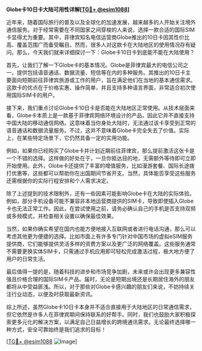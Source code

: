 **Globe卡10日卡大陆可用性详解[[TG💪+ @esim1088](https://t.me/s/esim1088)]**

近年来，随着国际旅行的普及以及全球化的加速发展，越来越多的人开始关注境外通信服务。对于经常需要在不同国家之间穿梭的人来说，选择一款合适的国际SIM卡显得尤为重要。其中，菲律宾知名电信运营商Globe推出的10日卡因其性价比高、覆盖范围广而备受瞩目。然而，很多人对这款卡在大陆地区的使用情况存有疑问。那么，今天我们就来详细探讨一下：Globe卡10日卡到底能不能在大陆使用？

首先，让我们了解一下Globe卡的基本情况。Globe是菲律宾最大的电信公司之一，提供包括语音通话、数据流量、短信等在内的多种服务。其推出的10日卡主要面向短期前往菲律宾旅游或工作的用户，旨在满足他们在当地的基本通信需求。这款卡的优点在于价格实惠、操作简单，并且支持多种语言界面，非常适合初次使用国际SIM卡的用户。

接下来，我们重点讨论Globe卡10日卡是否能在大陆地区正常使用。从技术层面来看，Globe卡本质上是一款基于菲律宾网络环境设计的产品，因此它并不直接支持中国大陆的移动通信网络。这意味着当你身处大陆时，无法通过该卡享受到正常的语音通话和数据流量服务。不过，这并不意味着Globe卡完全失去了价值。实际上，在某些特定场景下，它仍然具备一定的实用功能。

例如，如果你已经购买了Globe卡并计划近期前往菲律宾，那么提前激活这张卡是一个不错的选择。这样做的好处在于，一旦你抵达目的地，无需额外等待即可立即开始使用。此外，Globe卡还提供了丰富的增值服务，比如漫游套餐、国际长途拨打优惠等，这些都可以帮助你在出国期间节省开支。当然，具体能否享受这些服务还需根据你的实际行程安排和个人需求决定。

除了上述提到的技术限制外，还有一些因素可能影响Globe卡在大陆的实际体验。例如，部分手机设备可能不兼容非本地运营商提供的SIM卡，导致即使插入Globe卡也无法正常工作。因此，在尝试使用之前，请务必确认自己的手机是否支持双频或多频模式，并检查相关设置以确保最佳效果。

当然，如果你确实希望在国内也能方便地接入互联网或者进行电话沟通，那么可以考虑其他更为便捷的选择。比如市面上有许多专门针对中国市场的虚拟eSIM服务提供商，它们能够提供灵活多样的资费方案以及更广泛的网络覆盖。这些服务通常不需要更换实体SIM卡，只需通过手机应用即可轻松完成激活过程，极大地方便了用户的日常生活。

最后值得一提的是，随着科技的进步和市场竞争加剧，未来或许会出现更多兼容性强且价格合理的国际SIM卡产品。届时，无论是短期出境还是长期居住海外的朋友都将从中受益匪浅。所以，对于那些对Globe卡感兴趣的朋友们来说，不妨持续关注行业动态，以便及时获取最新资讯。

综上所述，虽然Globe卡10日卡本身并不适合直接用于大陆地区的日常通信需求，但它依然是许多人在菲律宾期间保持联系的好帮手。同时，我们也鼓励大家积极探索更多元化的解决方案，以满足自己日益增长的跨境通讯需求。无论最终选择哪一种方式，安全可靠始终是我们追求的目标！

[[TG💪+ @esim1088](https://t.me/s/esim1088) ![Image](https://i.postimg.cc/4NQfJmqS/Snipaste-2025-05-13-00-14-12.png)]